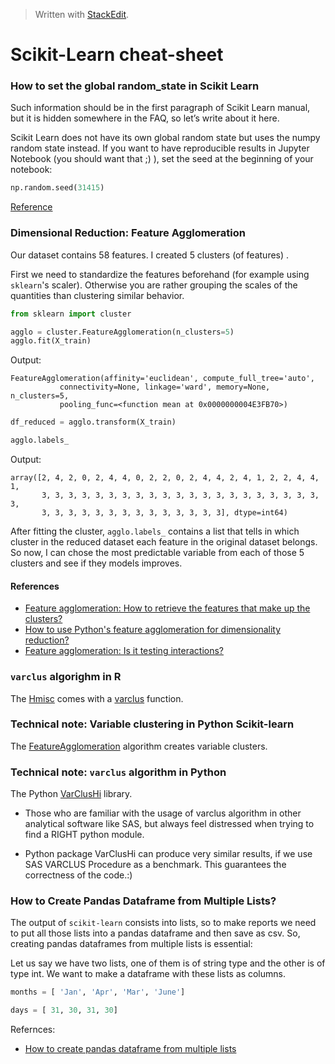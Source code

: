 


> Written with [StackEdit](https://stackedit.io/).

# Scikit-Learn cheat-sheet

### How to set the global random_state in Scikit Learn

Such information should be in the first paragraph of Scikit Learn manual, but it is hidden somewhere in the FAQ, so let’s write about it here.

Scikit Learn does not have its own global random state but uses the numpy random state instead. If you want to have reproducible results in Jupyter Notebook (you should want that ;) ), set the seed at the beginning of your notebook:

```python
np.random.seed(31415)
```
[Reference](https://www.mikulskibartosz.name/how-to-set-the-global-random_state-in-scikit-learn/)

### Dimensional Reduction: Feature Agglomeration 
Our dataset contains 58 features. I created 5 clusters (of features) .

First we need to standardize the features beforehand (for example using `sklearn`'s scaler). Otherwise you are rather grouping the scales of the quantities than clustering similar behavior.
```python
from sklearn import cluster

agglo = cluster.FeatureAgglomeration(n_clusters=5)
agglo.fit(X_train)
```
Output:
```
FeatureAgglomeration(affinity='euclidean', compute_full_tree='auto',
           connectivity=None, linkage='ward', memory=None, n_clusters=5,
           pooling_func=<function mean at 0x0000000004E3FB70>)

```
```python
df_reduced = agglo.transform(X_train)

agglo.labels_
```
Output:
```
array([2, 4, 2, 0, 2, 4, 4, 0, 2, 2, 0, 2, 4, 4, 2, 4, 1, 2, 2, 4, 4, 1,
       3, 3, 3, 3, 3, 3, 3, 3, 3, 3, 3, 3, 3, 3, 3, 3, 3, 3, 3, 3, 3, 3,
       3, 3, 3, 3, 3, 3, 3, 3, 3, 3, 3, 3, 3, 3], dtype=int64)

```
 After fitting the cluster, `agglo.labels_` contains a list that tells in which cluster in the reduced dataset each feature in the original dataset belongs. So now, I can chose the most predictable variable from each of those 5 clusters and see if they models improves.

#### References

- [Feature agglomeration: How to retrieve the features that make up the clusters?](https://stackoverflow.com/questions/47909588/feature-agglomeration-how-to-retrieve-the-features-that-make-up-the-clusters)
- [How to use Python's feature agglomeration for dimensionality reduction?](https://stackoverflow.com/questions/45625218/how-to-use-pythons-feature-agglomeration-for-dimensionality-reduction)
- [Feature agglomeration: Is it testing interactions?](https://datascience.stackexchange.com/questions/25907/feature-agglomeration-is-it-testing-interactions)

### `varclus` algorighm in R

The [Hmisc](https://cran.r-project.org/web/packages/Hmisc/index.html) comes with a [varclus](https://www.rdocumentation.org/packages/Hmisc/versions/4.2-0/topics/varclus) function.

### Technical note: Variable clustering in Python Scikit-learn

The [FeatureAgglomeration](https://scikit-learn.org/stable/modules/generated/sklearn.cluster.FeatureAgglomeration.html) algorithm creates variable clusters.

### Technical note: `varclus` algorithm in Python

The Python [VarClusHi](https://pypi.org/project/varclushi/) library.

- Those who are familiar with the usage of varclus algorithm in other analytical software like SAS, but always feel distressed when trying to find a RIGHT python module.

- Python package VarClusHi can produce very similar results, if we use SAS VARCLUS Procedure as a benchmark. This guarantees the correctness of the code.:)

### How to Create Pandas Dataframe from Multiple Lists?

The output of `scikit-learn` consists into lists, so to make reports we need to put all those lists into a pandas dataframe and then save as csv. So, creating pandas dataframes from multiple lists is essential:

Let us say we have two lists, one of them is of string type and the other is of type int. We want to make a dataframe with these lists as columns.

```python
months = [ 'Jan', 'Apr', 'Mar', 'June']

days = [ 31, 30, 31, 30]
```

Refernces:

- [How to create pandas dataframe from multiple lists](https://cmdlinetips.com/2018/01/how-to-create-pandas-dataframe-from-multiple-lists/)
<!--stackedit_data:
eyJoaXN0b3J5IjpbLTIyMjY3MDY1LDE4NTQwOTYyMzQsNDYxMj
E3NzYyLC00NzE2NzU2MDgsLTE4MTk4NTQ2NTYsLTE1NzQ4MTU4
NTMsMTkzOTU0MzUzMiwxNTY0ODkzODYyXX0=
-->